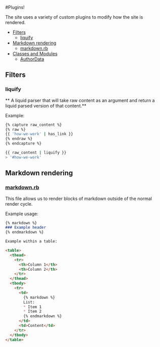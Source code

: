 #Plugins!

The site uses a variety of custom plugins to modify how the site is rendered.

* [Filters](#filters)
  * [liquify](#liquify)
* [Markdown rendering](#markdown-rendering)
  * [markdown.rb](markdown.rb)
* [Classes and Modules](#classes-and-modules)
  * [AuthorData](#author-data)

## Filters


### liquify
** A liquid parser that will take raw content as an argument and return a liquid parsed version of that content.**

Example:
```bash
{% capture raw_content %}
{% raw %}
{{ 'how-we-work' | has_link }}
{% endraw %}
{% endcapture %}

{{ raw_content | liquify }}
> '#how-we-work'
```

## Markdown rendering

### [markdown.rb](markdown.rb)

This file allows us to render blocks of markdown outside of the normal render cycle.

Example usage:


```markdown
{% markdown %}
### Example header
{% endmarkdown %}

Example within a table:

<table>
  <thead>
    <tr>
      <th>Column 1</th>
      <th>Column 2</th>
    </tr>
  </thead>
  <tbody>
    <tr>
      <td>
        {% markdown %}
        List:
        * Item 1
        * Item 2
        {% endmarkdown %}
      </td>
      <td>Content</td>
    </tr>
  </tbody>
</table>
```
